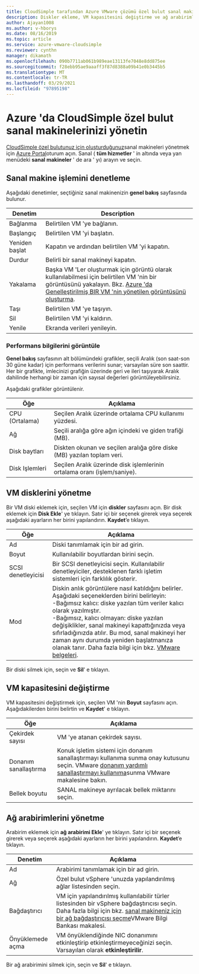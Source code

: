 ```yaml
---
title: CloudSimple tarafından Azure VMware çözümü özel bulut sanal makinelerini Azure 'da yönetin
description: Diskler ekleme, VM kapasitesini değiştirme ve ağ arabirimleri ekleme dahil olmak üzere Azure portal CloudSimple özel bulut VM 'lerinin nasıl yönetileceğini açıklar
author: Ajayan1008
ms.author: v-hborys
ms.date: 08/16/2019
ms.topic: article
ms.service: azure-vmware-cloudsimple
ms.reviewer: cynthn
manager: dikamath
ms.openlocfilehash: 090b7711ab061b989eae13113fe7048e8dd875ee
ms.sourcegitcommit: f28ebb95ae9aaaff3f87d8388a09b41e0b3445b5
ms.translationtype: MT
ms.contentlocale: tr-TR
ms.lasthandoff: 03/29/2021
ms.locfileid: "97895198"
---
```

# <a name="manage-your-cloudsimple-private-cloud-virtual-machines-in-azure"></a>Azure 'da CloudSimple özel bulut sanal makinelerinizi yönetin

[CloudSimple özel bulutunuz için oluşturduğunuz](azure-create-vm.md)sanal makineleri yönetmek için [Azure Portal](https://portal.azure.com)oturum açın. Sanal ( **tüm hizmetler** ' in altında veya yan menüdeki **sanal makineler** ' de ara ' yı) arayın ve seçin.

## <a name="control-virtual-machine-operation"></a>Sanal makine işlemini denetleme

Aşağıdaki denetimler, seçtiğiniz sanal makinenizin **genel bakış** sayfasında bulunur.

| Denetim | Description |
| ------------ | ------------- |
| Bağlanma | Belirtilen VM 'ye bağlanın.  |
| Başlangıç | Belirtilen VM 'yi başlatın.  |
| Yeniden başlat | Kapatın ve ardından belirtilen VM 'yi kapatın.  |
| Durdur | Belirli bir sanal makineyi kapatın.  |
| Yakalama | Başka VM 'Ler oluşturmak için görüntü olarak kullanılabilmesi için belirtilen VM 'nin bir görüntüsünü yakalayın. Bkz. [Azure 'da Genelleştirilmiş BIR VM 'nin yönetilen görüntüsünü oluşturma](../virtual-machines/windows/capture-image-resource.md).   |
| Taşı | Belirtilen VM 'ye taşıyın.  |
| Sil | Belirtilen VM 'yi kaldırın.  |
| Yenile | Ekranda verileri yenileyin.  |

### <a name="view-performance-information"></a>Performans bilgilerini görüntüle

**Genel bakış** sayfasının alt bölümündeki grafikler, seçili Aralık (son saat-son 30 güne kadar) için performans verilerini sunar; varsayılan süre son saattir. Her bir grafikte, imlecinizi grafiğin üzerinde geri ve ileri taşıyarak Aralık dahilinde herhangi bir zaman için sayısal değerleri görüntüleyebilirsiniz.

Aşağıdaki grafikler görüntülenir.

| Öğe | Açıklama |
| ------------ | ------------- |
| CPU (Ortalama) | Seçilen Aralık üzerinde ortalama CPU kullanımı yüzdesi.   |
| Ağ | Seçili aralığa göre ağın içindeki ve giden trafiği (MB).  |
| Disk baytları | Diskten okunan ve seçilen aralığa göre diske (MB) yazılan toplam veri.  |
| Disk Işlemleri | Seçilen Aralık üzerinde disk işlemlerinin ortalama oranı (işlem/saniye). |

## <a name="manage-vm-disks"></a>VM disklerini yönetme

Bir VM diski eklemek için, seçilen VM için **diskler** sayfasını açın. Bir disk eklemek için **Disk Ekle**' ye tıklayın. Satır içi bir seçenek girerek veya seçerek aşağıdaki ayarların her birini yapılandırın. **Kaydet**’e tıklayın.

   | Öğe | Açıklama |
   | ------------ | ------------- |
   | Ad | Diski tanımlamak için bir ad girin.  |
   | Boyut | Kullanılabilir boyutlardan birini seçin.  |
   | SCSI denetleyicisi | Bir SCSI denetleyicisi seçin. Kullanılabilir denetleyiciler, desteklenen farklı işletim sistemleri için farklılık gösterir.  |
   | Mod | Diskin anlık görüntülere nasıl katıldığını belirler. Aşağıdaki seçeneklerden birini belirleyin: <br> -Bağımsız kalıcı: diske yazılan tüm veriler kalıcı olarak yazılmıştır.<br> -Bağımsız, kalıcı olmayan: diske yazılan değişiklikler, sanal makineyi kapattığınızda veya sıfırladığınızda atılır.  Bu mod, sanal makineyi her zaman aynı durumda yeniden başlatmanıza olanak tanır. Daha fazla bilgi için bkz. [VMware belgeleri](https://docs.vmware.com/en/VMware-vSphere/6.5/com.vmware.vsphere.vm_admin.doc/GUID-8B6174E6-36A8-42DA-ACF7-0DA4D8C5B084.html). |

Bir diski silmek için, seçin ve **Sil**' e tıklayın.

## <a name="change-the-capacity-of-the-vm"></a>VM kapasitesini değiştirme

VM kapasitesini değiştirmek için, seçilen VM 'nin **Boyut** sayfasını açın. Aşağıdakilerden birini belirtin ve **Kaydet**' e tıklayın.

| Öğe | Açıklama |
| ------------ | ------------- |
| Çekirdek sayısı | VM 'ye atanan çekirdek sayısı.  |
| Donanım sanallaştırma | Konuk işletim sistemi için donanım sanallaştırmayı kullanıma sunma onay kutusunu seçin. VMware [donanım yardımlı sanallaştırmayı kullanıma](https://docs.vmware.com/en/VMware-vSphere/6.5/com.vmware.vsphere.vm_admin.doc/GUID-2A98801C-68E8-47AF-99ED-00C63E4857F6.html)sunma VMware makalesine bakın. |
| Bellek boyutu | SANAL makineye ayrılacak bellek miktarını seçin.  

## <a name="manage-network-interfaces"></a>Ağ arabirimlerini yönetme

Arabirim eklemek için **ağ arabirimi Ekle**' ye tıklayın. Satır içi bir seçenek girerek veya seçerek aşağıdaki ayarların her birini yapılandırın. **Kaydet**’e tıklayın.

   | Denetim | Açıklama |
   | ------------ | ------------- |
   | Ad | Arabirimi tanımlamak için bir ad girin.  |
   | Ağ | Özel bulut vSphere 'unuzda yapılandırılmış ağlar listesinden seçin.  |
   | Bağdaştırıcı | VM için yapılandırılmış kullanılabilir türler listesinden bir vSphere bağdaştırıcısı seçin. Daha fazla bilgi için bkz. [sanal makineniz için bir ağ bağdaştırıcısı seçme](https://kb.vmware.com/s/article/1001805)VMware Bilgi Bankası makalesi. |
   | Önyüklemede açma | VM önyüklendiğinde NIC donanımını etkinleştirip etkinleştirmeyeceğinizi seçin. Varsayılan olarak **etkinleştirilir**. |

Bir ağ arabirimini silmek için, seçin ve **Sil**' e tıklayın.
